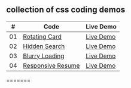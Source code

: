 ## collection of css coding demos

|  #  | Code                                                                                      | Live Demo                                                               |
| :-: | ----------------------------------------------------------------------------------------- | ----------------------------------------------------------------------- |
| 01  | [Rotating Card](https://github.com/xyzrdg-code/css-demos/tree/main/rotating-nav-card)     | [Live Demo](https://xyzrdg-code.github.io/css-demos/rotating-nav-card/) |
| 02  | [Hidden Search](https://github.com/xyzrdg-code/css-demos/tree/main/hidden-search)         | [Live Demo](https://xyzrdg-code.github.io/css-demos/hidden-search/)     |
| 03  | [Blurry Loading](https://github.com/xyzrdg-code/css-demos/tree/main/blurry-loading)       | [Live Demo](https://xyzrdg-code.github.io/css-demos/blurry-loading/)    |
| 04  | [Responsive Resume](https://github.com/xyzrdg-code/css-demos/tree/main/responsive-resume) | [Live Demo](https://xyzrdg-code.github.io/css-demos/responsive-resume/) |

=======
